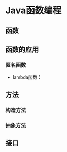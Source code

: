 # Java函数编程

[//]: # (__author__ = "Wenger Binning")

## 函数

## 函数的应用

### 匿名函数

* lambda函数：

## 方法

### 构造方法

### 抽象方法

## 接口
